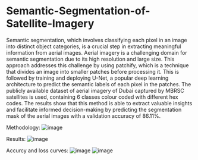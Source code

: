 # Semantic-Segmentation-of-Satellite-Imagery

Semantic segmentation, which involves classifying each pixel in an image into distinct object categories, is a crucial step in extracting meaningful information from aerial images. Aerial imagery is a challenging domain for semantic segmentation due to its high resolution and large size. This approach addresses this challenge by using patchify, which is a technique that divides an image into smaller patches before processing it. This is followed by training and deploying U-Net, a popular deep learning architecture to predict the semantic labels of each pixel in the patches. The publicly available dataset of aerial imagery of Dubai captured by MBRSC satellites is used, containing 6 classes colour coded with different hex codes. The results show that this method is able to extract valuable insights and facilitate informed decision-making by predicting the segmentation mask of the aerial images with a validation accuracy of 86.11%.

Methodology:
![image](https://github.com/user-attachments/assets/f0b0c244-474e-4492-a6d5-2d772f6b7a33)

Results:
![image](https://github.com/user-attachments/assets/4b97300d-8940-4bac-abff-28a078dd3c99)

Accurcy and loss curves:
![image](https://github.com/user-attachments/assets/a9849b64-f3cb-427d-8016-fa0d94ab445b)
![image](https://github.com/user-attachments/assets/036c8dd8-13ef-4f96-a99f-a0db4e23ef9e)

